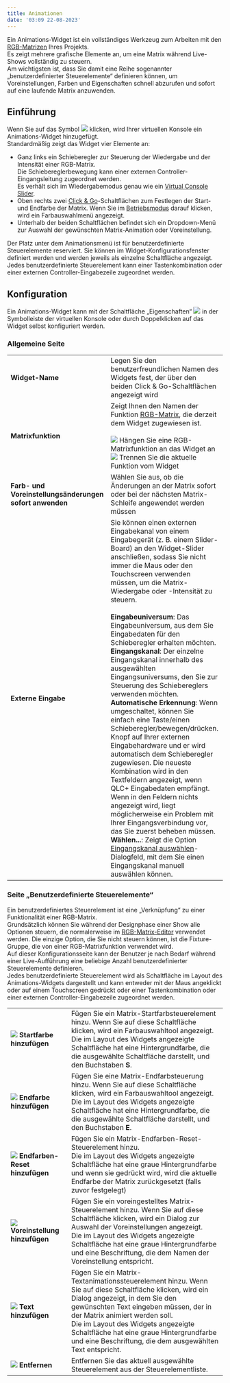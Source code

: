 ```yaml
---
title: Animationen
date: '03:09 22-08-2023'
---
```


Ein Animations-Widget ist ein vollständiges Werkzeug zum Arbeiten mit den [RGB-Matrizen](/basics/glossary-and-concepts#rgb-matrix) Ihres Projekts.  
Es zeigt mehrere grafische Elemente an, um eine Matrix während Live-Shows vollständig zu steuern.  
Am wichtigsten ist, dass Sie damit eine Reihe sogenannter „benutzerdefinierter Steuerelemente“ definieren können, um Voreinstellungen, Farben und Eigenschaften schnell abzurufen und sofort auf eine laufende Matrix anzuwenden.

Einführung
------------

Wenn Sie auf das Symbol ![](/basics/animation.png) klicken, wird Ihrer virtuellen Konsole ein Animations-Widget hinzugefügt.  
Standardmäßig zeigt das Widget vier Elemente an:

* Ganz links ein Schieberegler zur Steuerung der Wiedergabe und der Intensität einer RGB-Matrix.  
    Die Schiebereglerbewegung kann einer externen Controller-Eingangsleitung zugeordnet werden.  
    Es verhält sich im Wiedergabemodus genau wie ein [Virtual Console Slider](../slider).
* Oben rechts zwei [Click & Go](/basics/glossary-and-concepts#click-and-go)-Schaltflächen zum Festlegen der Start- und Endfarbe der Matrix. Wenn Sie im [Betriebsmodus](/basics/glossary-and-concepts#modi) darauf klicken, wird ein Farbauswahlmenü angezeigt.
* Unterhalb der beiden Schaltflächen befindet sich ein Dropdown-Menü zur Auswahl der gewünschten Matrix-Animation oder Voreinstellung.

Der Platz unter dem Animationsmenü ist für benutzerdefinierte Steuerelemente reserviert. Sie können im Widget-Konfigurationsfenster definiert werden und werden jeweils als einzelne Schaltfläche angezeigt.  
Jedes benutzerdefinierte Steuerelement kann einer Tastenkombination oder einer externen Controller-Eingabezeile zugeordnet werden.

Konfiguration
-------------

Ein Animations-Widget kann mit der Schaltfläche „Eigenschaften“ ![](/basics/edit.png) in der Symbolleiste der virtuellen Konsole oder durch Doppelklicken auf das Widget selbst konfiguriert werden.

### Allgemeine Seite

|     |     |
| --- | --- |
| **Widget-Name** | Legen Sie den benutzerfreundlichen Namen des Widgets fest, der über den beiden Click & Go-Schaltflächen angezeigt wird |
| **Matrixfunktion** | Zeigt Ihnen den Namen der Funktion [RGB-Matrix](/basics/glossary-and-concepts#rgb-matrix), die derzeit dem Widget zugewiesen ist.<br><br>![](/basics/attach.png) Hängen Sie eine RGB-Matrixfunktion an das Widget an <br>![](/basics/detach.png) Trennen Sie die aktuelle Funktion vom Widget |
| **Farb- und Voreinstellungsänderungen sofort anwenden** | Wählen Sie aus, ob die Änderungen an der Matrix sofort oder bei der nächsten Matrix-Schleife angewendet werden müssen |
| **Externe Eingabe** | Sie können einen externen Eingabekanal von einem Eingabegerät (z. B. einem Slider-Board) an den Widget-Slider anschließen, sodass Sie nicht immer die Maus oder den Touchscreen verwenden müssen, um die Matrix-Wiedergabe oder -Intensität zu steuern.<br><br> **Eingabeuniversum**: Das Eingabeuniversum, aus dem Sie Eingabedaten für den Schieberegler erhalten möchten.<br>**Eingangskanal**: Der einzelne Eingangskanal innerhalb des ausgewählten Eingangsuniversums, den Sie zur Steuerung des Schiebereglers verwenden möchten.<br>**Automatische Erkennung**: Wenn umgeschaltet, können Sie einfach eine Taste/einen Schieberegler/bewegen/drücken. Knopf auf Ihrer externen Eingabehardware und er wird automatisch dem Schieberegler zugewiesen. Die neueste Kombination wird in den Textfeldern angezeigt, wenn QLC+ Eingabedaten empfängt. Wenn in den Feldern nichts angezeigt wird, liegt möglicherweise ein Problem mit Ihrer Eingangsverbindung vor, das Sie zuerst beheben müssen.<br>**Wählen...**: Zeigt die Option [Eingangskanal auswählen](../select-input-channel)-Dialogfeld, mit dem Sie einen Eingangskanal manuell auswählen können. |

### Seite „Benutzerdefinierte Steuerelemente“

Ein benutzerdefiniertes Steuerelement ist eine „Verknüpfung“ zu einer Funktionalität einer RGB-Matrix.  
Grundsätzlich können Sie während der Designphase einer Show alle Optionen steuern, die normalerweise im [RGB-Matrix-Editor](/function-manager/rgb-matrix-editor) verwendet werden. Die einzige Option, die Sie nicht steuern können, ist die Fixture-Gruppe, die von einer RGB-Matrixfunktion verwendet wird.  
Auf dieser Konfigurationsseite kann der Benutzer je nach Bedarf während einer Live-Aufführung eine beliebige Anzahl benutzerdefinierter Steuerelemente definieren.  
Jedes benutzerdefinierte Steuerelement wird als Schaltfläche im Layout des Animations-Widgets dargestellt und kann entweder mit der Maus angeklickt oder auf einem Touchscreen gedrückt oder einer Tastenkombination oder einer externen Controller-Eingabezeile zugeordnet werden.

|     |     |
| --- | --- |
| **![](/basics/color.png) Startfarbe hinzufügen** | Fügen Sie ein Matrix-Startfarbsteuerelement hinzu. Wenn Sie auf diese Schaltfläche klicken, wird ein Farbauswahltool angezeigt.  <br>Die im Layout des Widgets angezeigte Schaltfläche hat eine Hintergrundfarbe, die die ausgewählte Schaltfläche darstellt, und den Buchstaben **S**. |
| **![](/basics/color.png) Endfarbe hinzufügen** | Fügen Sie eine Matrix-Endfarbsteuerung hinzu. Wenn Sie auf diese Schaltfläche klicken, wird ein Farbauswahltool angezeigt.  <br>Die im Layout des Widgets angezeigte Schaltfläche hat eine Hintergrundfarbe, die die ausgewählte Schaltfläche darstellt, und den Buchstaben **E**. |
| **![](/basics/fileclose.png) Endfarben-Reset hinzufügen** | Fügen Sie ein Matrix-Endfarben-Reset-Steuerelement hinzu.  <br>Die im Layout des Widgets angezeigte Schaltfläche hat eine graue Hintergrundfarbe und wenn sie gedrückt wird, wird die aktuelle Endfarbe der Matrix zurückgesetzt (falls zuvor festgelegt) |
| **![](/basics/script.png) Voreinstellung hinzufügen** | Fügen Sie ein voreingestelltes Matrix-Steuerelement hinzu. Wenn Sie auf diese Schaltfläche klicken, wird ein Dialog zur Auswahl der Voreinstellungen angezeigt.  <br>Die im Layout des Widgets angezeigte Schaltfläche hat eine graue Hintergrundfarbe und eine Beschriftung, die dem Namen der Voreinstellung entspricht. |
| **![](/basics/fonts.png) Text hinzufügen** | Fügen Sie ein Matrix-Textanimationssteuerelement hinzu. Wenn Sie auf diese Schaltfläche klicken, wird ein Dialog angezeigt, in dem Sie den gewünschten Text eingeben müssen, der in der Matrix animiert werden soll.  <br>Die im Layout des Widgets angezeigte Schaltfläche hat eine graue Hintergrundfarbe und eine Beschriftung, die dem ausgewählten Text entspricht. |
| **![](/basics/edit_remove.png) Entfernen** | Entfernen Sie das aktuell ausgewählte Steuerelement aus der Steuerelementliste. |